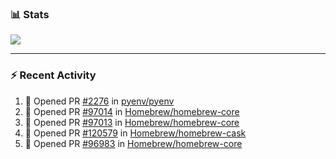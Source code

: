 ### :bar_chart: Stats

<a href="#">
  <img align="center" src="https://github-readme-stats.vercel.app/api?username=tuzi3040&show_icons=true&theme=dark" />
</a>

---

### :zap: Recent Activity

<!--START_SECTION:activity-->
1. 💪 Opened PR [#2276](https://github.com/pyenv/pyenv/pull/2276) in [pyenv/pyenv](https://github.com/pyenv/pyenv)
2. 💪 Opened PR [#97014](https://github.com/Homebrew/homebrew-core/pull/97014) in [Homebrew/homebrew-core](https://github.com/Homebrew/homebrew-core)
3. 💪 Opened PR [#97013](https://github.com/Homebrew/homebrew-core/pull/97013) in [Homebrew/homebrew-core](https://github.com/Homebrew/homebrew-core)
4. 💪 Opened PR [#120579](https://github.com/Homebrew/homebrew-cask/pull/120579) in [Homebrew/homebrew-cask](https://github.com/Homebrew/homebrew-cask)
5. 💪 Opened PR [#96983](https://github.com/Homebrew/homebrew-core/pull/96983) in [Homebrew/homebrew-core](https://github.com/Homebrew/homebrew-core)
<!--END_SECTION:activity-->
